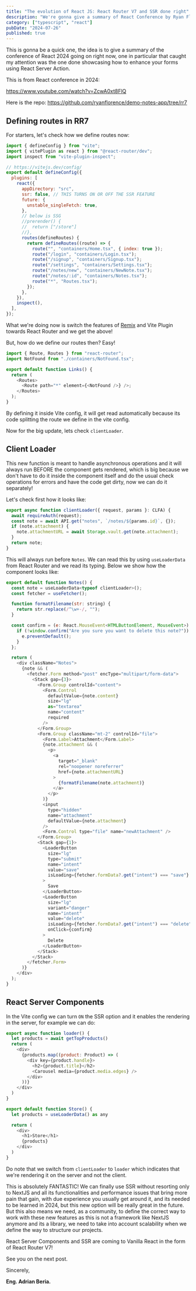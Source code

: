 ```yaml
---
title: "The evolution of React JS: React Router V7 and SSR done right"
description: "We're gonna give a summary of React Conference by Ryan Florence about React Router V7 and how it implements SSR, SSG and CSR all in one!"
category: ["typescript", "react"]
pubDate: "2024-07-26"
published: true
---
```


This is gonna be a quick one, the idea is to give a summary of the conference of React 2024 going on right now, one in particular that caught my attention was the one done showcasing how to enhance your forms using React Server Action.

This is from React conference in 2024:

https://www.youtube.com/watch?v=ZcwA0xt8FlQ

Here is the repo: https://github.com/ryanflorence/demo-notes-app/tree/rr7

## Defining routes in RR7

For starters, let's check how we define routes now:

```javascript
import { defineConfig } from "vite";
import { vitePlugin as react } from "@react-router/dev";
import inspect from "vite-plugin-inspect";

// https://vitejs.dev/config/
export default defineConfig({
  plugins: [
    react({
      appDirectory: "src",
      ssr: false, // THIS TURNS ON OR OFF THE SSR FEATURE
      future: {
        unstable_singleFetch: true,
      },
      // below is SSG
      //prerender() {
      //  return ["/store"]
      //},
      routes(defineRoutes) {
        return defineRoutes((route) => {
          route("", "containers/Home.tsx", { index: true });
          route("/login", "containers/Login.tsx");
          route("/signup", "containers/Signup.tsx");
          route("/settings", "containers/Settings.tsx");
          route("/notes/new", "containers/NewNote.tsx");
          route("/notes/:id", "containers/Notes.tsx");
          route("*", "Routes.tsx");
        });
      },
    }),
    inspect(),
  ],
});
```

What we're doing now is switch the features of [Remix](https://remix.run/) and Vite Plugin towards React Router and we get the above!

But, how do we define our routes then? Easy!

```javascript
import { Route, Routes } from "react-router";
import NotFound from "./containers/NotFound.tsx";

export default function Links() {
  return (
    <Routes>
      <Route path="*" element={<NotFound />} />;
    </Routes>
  );
}
```

By defining it inside Vite config, it will get read automatically because its code splitting the route we define in the vite config.

Now for the big update, lets check `clientLoader`.

## Client Loader

This new function is meant to handle asynchronous operations and it will always run BEFORE the component gets rendered, which is big because we don't have to do it inside the component itself and do the usual check operations for errors and have the code get dirty, now we can do it separately!

Let's check first how it looks like:

```javascript
export async function clientLoader({ request, params }: CLFA) {
  await requireAuth(request);
  const note = await API.get("notes", `/notes/${params.id}`, {});
  if (note.attachment) {
    note.attachmentURL = await Storage.vault.get(note.attachment);
  }
  return note;
}
```

This will always run before `Notes`. We can read this by using `useLoaderData` from React Router and we read its typing. Below we show how the component looks like:

```javascript
export default function Notes() {
  const note = useLoaderData<typeof clientLoader>();
  const fetcher = useFetcher();

  function formatFilename(str: string) {
    return str.replace(/^\w+-/, "");
  }

  const confirm = (e: React.MouseEvent<HTMLButtonElement, MouseEvent>) => {
    if (!window.confirm("Are you sure you want to delete this note?")) {
      e.preventDefault();
    }
  };

  return (
    <div className="Notes">
      {note && (
        <fetcher.Form method="post" encType="multipart/form-data">
          <Stack gap={3}>
            <Form.Group controlId="content">
              <Form.Control
                defaultValue={note.content}
                size="lg"
                as="textarea"
                name="content"
                required
              />
            </Form.Group>
            <Form.Group className="mt-2" controlId="file">
              <Form.Label>Attachment</Form.Label>
              {note.attachment && (
                <p>
                  <a
                    target="_blank"
                    rel="noopener noreferrer"
                    href={note.attachmentURL}
                  >
                    {formatFilename(note.attachment)}
                  </a>
                </p>
              )}
              <input
                type="hidden"
                name="attachment"
                defaultValue={note.attachment}
              />
              <Form.Control type="file" name="newAttachment" />
            </Form.Group>
            <Stack gap={1}>
              <LoaderButton
                size="lg"
                type="submit"
                name="intent"
                value="save"
                isLoading={fetcher.formData?.get("intent") === "save"}
              >
                Save
              </LoaderButton>
              <LoaderButton
                size="lg"
                variant="danger"
                name="intent"
                value="delete"
                isLoading={fetcher.formData?.get("intent") === "delete"}
                onClick={confirm}
              >
                Delete
              </LoaderButton>
            </Stack>
          </Stack>
        </fetcher.Form>
      )}
    </div>
  );
}
```

## React Server Components

In the Vite config we can turn `ON` the SSR option and it enables the rendering in the server, for example we can do:

```javascript
export async function loader() {
  let products = await getTopProducts()
  return (
    <div>
      {products.map((product: Product) => (
        <div key={product.handle}>
          <h2>{product.title}</h2>
          <Carousel media={product.media.edges} />
        </div>
      ))}
    </div>
  )
}

export default function Store() {
  let products = useLoaderData() as any

  return (
    <div>
      <h1>Store</h1>
      {products}
    </div>
  )
}
```

Do note that we switch from `clientLoader` to `loader` which indicates that we're rendering it on the server and not the client.

This is absolutely FANTASTIC! We can finally use SSR without resorting only to NextJS and all its functionalities and performance issues that bring more pain that gain, with due experience you usually get around it, and its needed to be learned in 2024, but this new option will be really great in the future. But this also means we need, as a community, to define the correct way to work with these new features as this is not a framework like NextJS anymore and its a library, we need to take into account scalability when we define the way to structure our projects.

React Server Components and SSR are coming to Vanilla React in the form of React Router V7!

See you on the next post.

Sincerely,

**Eng. Adrian Beria.**
